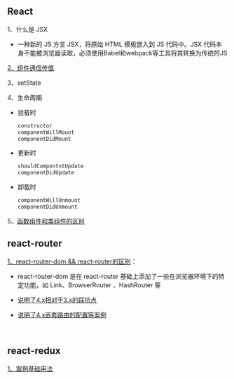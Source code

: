 ## React
1、什么是 JSX 

* 一种新的 JS 方言 JSX，将原始 HTML 模板嵌入到 JS 代码中。JSX 代码本身不能被浏览器读取，必须使用Babel和webpack等工具将其转换为传统的JS

[2、组件通信传值](https://github.com/yang1212/collection-about/issues)

3、setState

4、生命周期

* 挂载时
  ```js
  constructor
  componentWillMount
  componentDidMount
  ```
* 更新时
  ```js
  shouldCompontntUpdate
  componentDidUpdate
  ```
* 卸载时
  ```js
  componentWillUnmount
  componentDidUnmount
  ```

5、[函数组件和类组件的区别](https://juejin.cn/post/6867028553629138952)
<br/>

## react-router
[1、react-router-dom && react-router的区别](https://hexuanzhang.github.io/2018/03/01/react-router/)：

* react-router-dom 是在 react-router 基础上添加了一些在浏览器环境下的特定功能，如 Link、BrowserRouter 、HashRouter 等

* [说明了4.x相对于3.x的踩坑点](https://juejin.cn/post/6844903640839225358)

* [说明了4.x嵌套路由的配置等案例](https://segmentfault.com/a/1190000020812860)

<br/>

## react-redux
[1、案例基础用法](https://github.com/yang1212/collection-about/issues/7)
